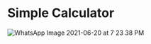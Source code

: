 # Simple Calculator

![WhatsApp Image 2021-06-20 at 7 23 38 PM](https://user-images.githubusercontent.com/64467851/122676844-61a3fc00-d1fd-11eb-922d-efba87ba1d07.jpeg)

